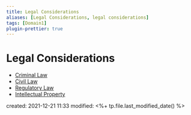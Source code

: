 ```yaml
---
title: Legal Considerations
aliases: [Legal Considerations, legal considerations]
tags: [Domain1]
plugin-prettier: true
---
```


# Legal Considerations

- [Criminal Law](notes/CISSP/Domain%201/Security%20Laws/Criminal%20Law)
- [Civil Law](notes/CISSP/Domain%201/Security%20Laws/Civil%20Law)
- [Regulatory Law](notes/CISSP/Domain%201/Security%20Laws/Administrative%20Law)
- [Intellectual Property](notes/CISSP/Domain%201/Intellectual%20Property)

created: 2021-12-21 11:33
modified: <%+ tp.file.last_modified_date() %>
